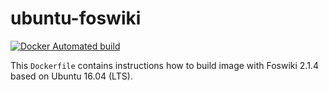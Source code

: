 # ubuntu-foswiki

[![Docker Automated build](https://img.shields.io/docker/automated/andreysmelter/ubuntu-foswiki.svg)](https://github.com/andreysmelter/ubuntu-foswiki)

This `Dockerfile` contains instructions how to build image with Foswiki 2.1.4 based on Ubuntu 16.04 (LTS).